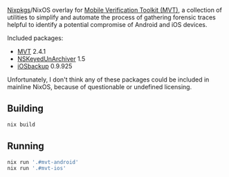 [Nixpkgs](https://github.com/NixOS/nixpkgs)/NixOS overlay for [Mobile
Verification Toolkit (MVT)](https://mvt.re/), a collection of utilities to
simplify and automate the process of gathering forensic traces helpful to
identify a potential compromise of Android and iOS devices.

Included packages:

- [MVT](https://pypi.org/project/mvt/) 2.4.1
- [NSKeyedUnArchiver](https://pypi.org/project/NSKeyedUnArchiver/) 1.5
- [iOSbackup](https://pypi.org/project/iOSbackup/) 0.9.925

Unfortunately, I don't think any of these packages could be included in mainline
NixOS, because of questionable or undefined licensing.

## Building

```bash
nix build
```

## Running

```bash
nix run '.#mvt-android'
nix run '.#mvt-ios'
```


